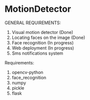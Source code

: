 # MotionDetector

GENERAL REQUIREMENTS:

1. Visual motion detector (Done)
2. Locating faces on the image (Done)
3. Face recognition (In progress)
4. Web deployment (In progress)
5. Sms notifications system


Requirements:
1. opencv-python
2. face_recognition
3. numpy
4. pickle
5. flask
